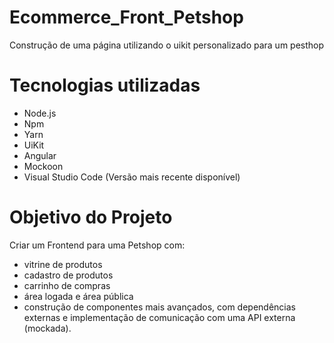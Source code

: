 # Ecommerce_Front_Petshop
 Construção de uma página utilizando o uikit personalizado para um pesthop

 # Tecnologias utilizadas
- Node.js 
- Npm
- Yarn 
- UiKit
- Angular 
- Mockoon 
- Visual Studio Code (Versão mais recente disponível)

# Objetivo do Projeto
Criar um Frontend para uma Petshop com: 
- vitrine de produtos
- cadastro de produtos
- carrinho de compras
- área logada e área pública
- construção de componentes mais avançados, com dependências externas e implementação de comunicação com uma API externa (mockada).
